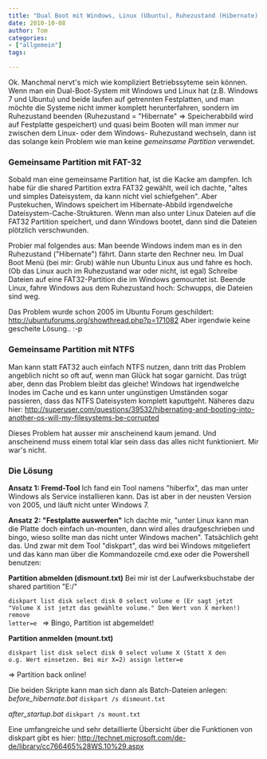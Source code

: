 ```yaml
---
title: "Dual Boot mit Windows, Linux (Ubuntu), Ruhezustand (Hibernate) und gemeinsamer Partition"
date: 2010-10-08
author: Tom
categories:
- ["allgemein"]
tags:

---
```

Ok. Manchmal nervt's mich wie kompliziert Betriebssyteme sein können.
Wenn man ein Dual-Boot-System mit Windows und Linux hat (z.B. Windows 7 und Ubuntu) und beide laufen auf getrennten Festplatten, und man möchte die Systeme nicht immer komplett herunterfahren, 
sondern im Ruhezustand beenden (Ruhezustand = "Hibernate" => Speicherabbild wird auf Festplatte gespeichert) und quasi beim Booten will man immer nur zwischen dem Linux- oder dem Windows- Ruhezustand wechseln, dann ist das solange kein Problem wie man keine *gemeinsame Partition* verwendet. 

<!-- more --> 
<h3>Gemeinsame Partition mit FAT-32</h3>
Sobald man eine gemeinsame Partition hat, ist die Kacke am dampfen. 
Ich habe für die shared Partition extra FAT32 gewählt, weil ich dachte, "altes und simples Dateisystem, da kann nicht viel schiefgehen".
Aber Pustekuchen, Windows speichert im Hibernate-Abbild irgendwelche Dateisystem-Cache-Strukturen.
Wenn man also unter Linux Dateien auf die FAT32 Partition speichert, und dann Windows bootet, dann sind die Dateien plötzlich verschwunden. 

Probier mal folgendes aus: 
Man beende Windows indem man es in den Ruhezustand ("Hibernate") fährt.
Dann starte den Rechner neu. Im Dual Boot Menü (bei mir: Grub) wähle nun Ubuntu Linux aus und fahre es hoch. 
(Ob das Linux auch im Ruhezustand war oder nicht, ist egal)
Schreibe Dateien auf eine FAT32-Partition die im Windows gemountet ist. 
Beende Linux, fahre Windows aus dem Ruhezustand hoch: Schwupps, die Dateien sind weg. 

Das Problem wurde schon 2005 im Ubuntu Forum geschildert: 
<a href="http://ubuntuforums.org/showthread.php?p=171082">http://ubuntuforums.org/showthread.php?p=171082</a>
Aber irgendwie keine gescheite Lösung.. :-p

<h3>Gemeinsame Partition mit NTFS</h3>
Man kann statt FAT32 auch einfach NTFS nutzen, dann tritt das Problem angeblich nicht so oft auf, wenn man Glück hat sogar garnicht. 
Das trügt aber, denn das Problem bleibt das gleiche! Windows hat irgendwelche Inodes im Cache und es kann unter ungünstigen Umständen sogar passieren, dass das NTFS Dateisystem komplett kaputtgeht.
Näheres dazu hier: 
<a href="http://superuser.com/questions/39532/hibernating-and-booting-into-another-os-will-my-filesystems-be-corrupted">http://superuser.com/questions/39532/hibernating-and-booting-into-another-os-will-my-filesystems-be-corrupted</a>


Dieses Problem hat ausser mir anscheinend kaum jemand. 
Und anscheinend muss einem total klar sein dass das alles nicht funktioniert. Mir war's nicht. 


<h3>Die Lösung</h3>

<strong>Ansatz 1: Fremd-Tool</strong>
Ich fand ein Tool namens "hiberfix", das man unter Windows als Service installieren kann.
Das ist aber in der neusten Version von 2005, und läuft nicht unter Windows 7.

<strong>Ansatz 2: "Festplatte auswerfen"</strong>
Ich dachte mir, "unter Linux kann man die Platte doch einfach un-mounten, dann wird alles draufgeschrieben und bingo, 
wieso sollte man das nicht unter Windows machen".
Tatsächlich geht das. 
Und zwar mit dem Tool "diskpart", das wird bei Windows mitgeliefert und das kann man über die Kommandozeile cmd.exe oder die Powershell benutzen:


<strong>Partition abmelden (dismount.txt)</strong>
Bei mir ist der Laufwerksbuchstabe der shared partition "E:/"

<code>diskpart
list disk
select disk 0
select volume e
(Er sagt jetzt "Volume X ist jetzt das gewählte volume." Den Wert von X merken!)
remove letter=e
</code>
=> Bingo, Partition ist abgemeldet!


<strong>Partition anmelden (mount.txt)</strong>

<code>diskpart
list disk
select disk 0
select volume X 
(Statt X den o.g. Wert einsetzen. Bei mir X=2)
assign letter=e</code>

=> Partition back online!


Die beiden Skripte kann man sich dann als Batch-Dateien anlegen: 
<em>before_hibernate.bat</em>
<code>diskpart /s dismount.txt </code>

<em>after_startup.bat</em>
<code>diskpart /s mount.txt </code>


Eine umfangreiche und sehr detaillierte Übersicht über die Funktionen von diskpart gibt es hier: 
<a href="http://technet.microsoft.com/de-de/library/cc766465%28WS.10%29.aspx">http://technet.microsoft.com/de-de/library/cc766465%28WS.10%29.aspx</a>
